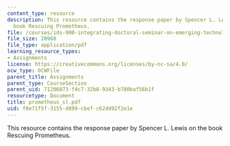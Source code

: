 ```yaml
---
content_type: resource
description: This resource contains the response paper by Spencer L. Lewis on the
  book Rescuing Prometheus.
file: /courses/ids-900-integrating-doctoral-seminar-on-emerging-technologies-fall-2005/f0e71f5f3155d899cbefc62dd92f2e1e_prometheus_sl.pdf
file_size: 20968
file_type: application/pdf
learning_resource_types:
- Assignments
license: https://creativecommons.org/licenses/by-nc-sa/4.0/
ocw_type: OCWFile
parent_title: Assignments
parent_type: CourseSection
parent_uid: 71206073-f4c7-32b8-9343-b780baf56b1f
resourcetype: Document
title: prometheus_sl.pdf
uid: f0e71f5f-3155-d899-cbef-c62dd92f2e1e
---
```

This resource contains the response paper by Spencer L. Lewis on the book Rescuing Prometheus.